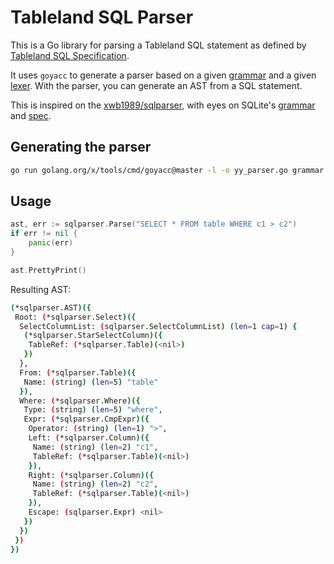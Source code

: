 # Tableland SQL Parser

This is a Go library for parsing a Tableland SQL statement as defined by [Tableland SQL Specification](https://textile.notion.site/Tableland-SQL-Specification-9493b88eac8b4dd9ad5dc76323f7f087).

It uses `goyacc` to generate a parser based on a given [grammar](./grammar.y) and a given [lexer](lexer.go).
With the parser, you can generate an AST from a SQL statement.

This is inspired on the [xwb1989/sqlparser](https://github.com/xwb1989/sqlparser), with eyes on SQLite's [grammar](https://repo.or.cz/sqlite.git/blob/HEAD:/src/parse.y) and [spec](https://www.sqlite.org/lang.html).

## Generating the parser

```bash
go run golang.org/x/tools/cmd/goyacc@master -l -o yy_parser.go grammar.y
```

## Usage

```go
ast, err := sqlparser.Parse("SELECT * FROM table WHERE c1 > c2")
if err != nil {
    panic(err)
}

ast.PrettyPrint()
```

Resulting AST:

```bash
(*sqlparser.AST)({
 Root: (*sqlparser.Select)({
  SelectColumnList: (sqlparser.SelectColumnList) (len=1 cap=1) {
   (*sqlparser.StarSelectColumn)({
    TableRef: (*sqlparser.Table)(<nil>)
   })
  },
  From: (*sqlparser.Table)({
   Name: (string) (len=5) "table"
  }),
  Where: (*sqlparser.Where)({
   Type: (string) (len=5) "where",
   Expr: (*sqlparser.CmpExpr)({
    Operator: (string) (len=1) ">",
    Left: (*sqlparser.Column)({
     Name: (string) (len=2) "c1",
     TableRef: (*sqlparser.Table)(<nil>)
    }),
    Right: (*sqlparser.Column)({
     Name: (string) (len=2) "c2",
     TableRef: (*sqlparser.Table)(<nil>)
    }),
    Escape: (sqlparser.Expr) <nil>
   })
  })
 })
})
 ```
